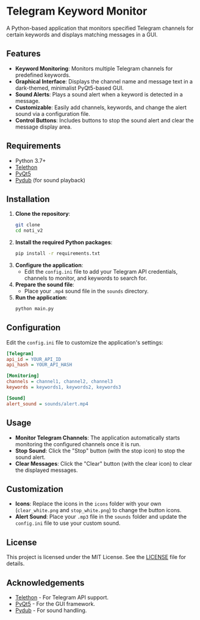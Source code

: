 
# Telegram Keyword Monitor

A Python-based application that monitors specified Telegram channels for certain keywords and displays matching messages in a GUI.

## Features
- **Keyword Monitoring**: Monitors multiple Telegram channels for predefined keywords.
- **Graphical Interface**: Displays the channel name and message text in a dark-themed, minimalist PyQt5-based GUI.
- **Sound Alerts**: Plays a sound alert when a keyword is detected in a message.
- **Customizable**: Easily add channels, keywords, and change the alert sound via a configuration file.
- **Control Buttons**: Includes buttons to stop the sound alert and clear the message display area.

## Requirements
- Python 3.7+
- [Telethon](https://github.com/LonamiWebs/Telethon)
- [PyQt5](https://pypi.org/project/PyQt5/)
- [Pydub](https://github.com/jiaaro/pydub) (for sound playback)

## Installation
1. **Clone the repository**:
    ```bash
    git clone 
    cd noti_v2
    ```
2. **Install the required Python packages**:
    ```bash
    pip install -r requirements.txt
    ```
3. **Configure the application**:
   - Edit the `config.ini` file to add your Telegram API credentials, channels to monitor, and keywords to search for.
4. **Prepare the sound file**:
   - Place your `.mp4` sound file in the `sounds` directory.
5. **Run the application**:
    ```bash
    python main.py
    ```

## Configuration
Edit the `config.ini` file to customize the application's settings:
```ini
[Telegram]
api_id = YOUR_API_ID
api_hash = YOUR_API_HASH

[Monitoring]
channels = channel1, channel2, channel3
keywords = keywords1, keywords2, keywords3

[Sound]
alert_sound = sounds/alert.mp4
```

## Usage
- **Monitor Telegram Channels**: The application automatically starts monitoring the configured channels once it is run.
- **Stop Sound**: Click the "Stop" button (with the stop icon) to stop the sound alert.
- **Clear Messages**: Click the "Clear" button (with the clear icon) to clear the displayed messages.

## Customization
- **Icons**: Replace the icons in the `icons` folder with your own (`clear_white.png` and `stop_white.png`) to change the button icons.
- **Alert Sound**: Place your `.mp3` file in the `sounds` folder and update the `config.ini` file to use your custom sound.

## License
This project is licensed under the MIT License. See the [LICENSE](LICENSE) file for details.

## Acknowledgements
- [Telethon](https://github.com/LonamiWebs/Telethon) - For Telegram API support.
- [PyQt5](https://pypi.org/project/PyQt5/) - For the GUI framework.
- [Pydub](https://github.com/jiaaro/pydub) - For sound handling.
